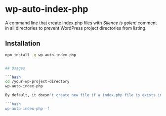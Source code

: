 # wp-auto-index-php
A command line that create index.php files with *Silence is golen!* comment in all directories to prevent WordPress project directories from listing.

## Installation

```bash
npm install -g wp-auto-index-php


## Usages

```bash
cd /your-wp-project-directory
wp-auto-index-php

By default, it doesn't create new file if a index.php file is exists in a directory, use `-f` or `--force` argument to force create new files. For example:

```bash
wp-auto-index-php -f